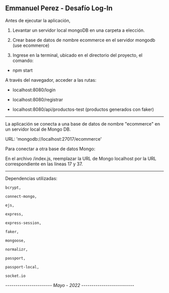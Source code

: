 Emmanuel Perez - Desafío Log-In
-------------------------------------------------------------

Antes de ejecutar la aplicación, 

1. Levantar un servidor local mongoDB en una carpeta a elección.

2. Crear base de datos de nombre ecommerce en el servidor mongodb (use ecommerce)

3. Ingrese en la terminal, ubicado en el directorio del proyecto, el comando:

- npm start


A través del navegador, acceder a las rutas:

- localhost:8080/login

- localhost:8080/registrar

- localhost:8080/api/productos-test (productos generados con faker)

------------------------------------------------------------------------


La aplicación se conecta a una base de datos de nombre "ecommerce" en un servidor local de Mongo DB.

URL: 'mongodb://localhost:27017/ecommerce'

Para conectar a otra base de datos Mongo:

En el archivo /index.js, reemplazar la URL de Mongo localhost por la URL correspondiente en las líneas 17 y 37.



--------------------------------------------------------------

Dependencias utilizadas: 

    bcrypt,

    connect-mongo,

    ejs,

    express,

    express-session,

    faker,

    mongoose,

    normalizr,
    
    passport,

    passport-local,

    socket.io

*----------------------- Mayo - 2022 --------------------------*